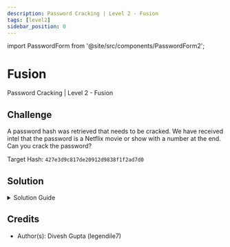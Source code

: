 ```yaml
---
description: Password Cracking | Level 2 - Fusion
tags: [level2]
sidebar_position: 0
---
```


import PasswordForm from '@site/src/components/PasswordForm2';

# Fusion
Password Cracking | Level 2 - Fusion
## Challenge
A password hash was retrieved that needs to be cracked. We have received intel that the password is a Netflix movie or show with a number at the end. Can you crack the password?

Target Hash: `427e3d9c817de20912d9838f1f2ad7d0`

<PasswordForm hash="37afa22691121b292edfbbfd6f6de98b920ef64cd387ec217fecb4248e454bcc2ba17fe06a25ab4f05f7afb73ca0db32124ce5f8934235eec32f111676596cf3" algorithm="sha512" />

## Solution
<details>
  <summary>Solution Guide</summary>
  
  :::note
  This challenge assumes you know how to solve [**RockYou**](https://thehackpack.org/practice/PasswordCracking/Level1/rockyou) & [**Masked**](https://thehackpack.org/practice/PasswordCracking/Level1/masked).
  :::

  As you may be able to tell from the challenge title, we need to fuse or combine 2 different password cracking techniques for this: dictionary attack & mask attack. But notice, we are not provided with a wordlist so we will need to research.

  **Obtain Wordlist**

  My #1 source for finding wordlists and datasets is either GitHub or Kaggle. This challenge uses one from Kaggle although I'm sure it can be solved with other wordlists. We know it's a Netflix show/movie so why not look for the most popular one on Kaggle.

  <details>
    <summary>Reveal Wordlist</summary>

    https://www.kaggle.com/datasets/shivamb/netflix-shows
  </details>

  Download the wordlist, open with Excel, and copy the `Title` column to a text document. Name it something like `netflix.txt`

  **Crack the password**

  We're now ready to attack the hash and obtain our password. As usual, we will use hashcat but this time with their [**Hybrid**](https://hashcat.net/wiki/doku.php?id=hybrid_attack) mode. Hashcat has two hybrid modes. Attack mode `-a 6` is wordlist appended with mask (wordlist + mask). Attack mode `-a 7` is wordlist prepended with mask (mask + wordlist). We know our hash is our wordlist with a number (the mask) appended at the end so we will use `-a 6`. 

  You should know how to find out hash type from [**RockYou**](https://thehackpack.org/practice/PasswordCracking/Level1/rockyou). You should know which mask to use from [**Masked**](https://thehackpack.org/practice/PasswordCracking/Level1/masked). I now encourage you to craft the attack command yourself.
  <details>
    <summary>Reveal Command</summary>
    
    Attack mode: Hybrid (wordlist + mask) - `-a 6`
    Hash type: MD5 - `-m 0`
    Mask: Single digit - `?d`

    Command:
    ```bash
    hashcat -a 6 -m 0 427e3d9c817de20912d9838f1f2ad7d0 netflix.txt ?d
    ```
  </details>

  You should now have the password cracked!

</details>

## Credits
- Author(s): Divesh Gupta (legendile7)